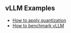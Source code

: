 ## vLLM Examples

- [How to apply quantization](QUANTIZATION.md)
- [How to benchmark vLLM](BENCHMARK.md)
